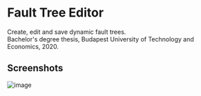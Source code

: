 # Fault Tree Editor
Create, edit and save dynamic fault trees.</br>
Bachelor's degree thesis, Budapest University of Technology and Economics, 2020.

## Screenshots
![image](https://user-images.githubusercontent.com/47695008/103001243-ddfaa280-452c-11eb-92bd-65fb53c618cd.png)
